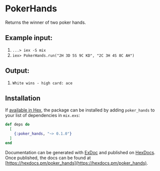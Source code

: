 # PokerHands

Returns the winner of two poker hands.

## Example input:
1. `...> iex -S mix`
2. `iex> PokerHands.run("2H 3D 5S 9C KD", "2C 3H 4S 8C AH")`

## Output:
1. `White wins - high card: ace`

## Installation

If [available in Hex](https://hex.pm/docs/publish), the package can be installed
by adding `poker_hands` to your list of dependencies in `mix.exs`:

```elixir
def deps do
  [
    {:poker_hands, "~> 0.1.0"}
  ]
end
```

Documentation can be generated with [ExDoc](https://github.com/elixir-lang/ex_doc)
and published on [HexDocs](https://hexdocs.pm). Once published, the docs can
be found at [https://hexdocs.pm/poker_hands](https://hexdocs.pm/poker_hands).

